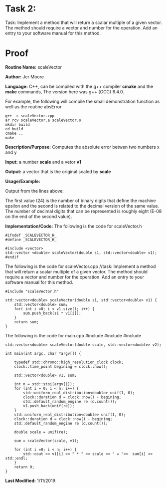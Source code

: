 # Task 2: 
Task: Implement a method that will return a scalar multiple of a given vector. The method should require a vector and number for the operation. Add an entry to your software manual for this method. 
# Proof

**Routine Name:**          scaleVector 

**Author:** Jer Moore

**Language:** C++, can be compiled with the g++ compiler **cmake** and the **make** commands, The version here was g++ (GCC) 6.4.0.

For example, the following will compile the small demonstration function as well as the routine absError

    g++ -c scaleVector.cpp
	ar rcv scaleVector.a scaleVector.o
	mkdir build
	cd build
	cmake ..
	make



**Description/Purpose:**  Computes the absolute error betwen two numbers x and y

**Input:**  a number **scale** and a vetor **v1** 

**Output:**  a vector that is the original scaled by **scale**

**Usage/Example:**

Output from the lines above:

The first value (24) is the number of binary digits that define the machine epsilon and the second is related to the
decimal version of the same value. The number of decimal digits that can be represented is roughly eight (E-08 on the
end of the second value).

**Implementation/Code:** The following is the code for scaleVector.h

	#ifndef _SCALEVECTOR_H_
	#define _SCALEVECTOR_H_

	#include <vector>
	std::vector <double> scaleVector(double s1, std::vector<double> v1);
	#endif

The following is the code for scaleVector.cpp
	//task: Implement a method that will return a scalar multiple of a given vector. The method should require a vector and number for the operation. Add an entry to your software manual for this method. 

	#include "scaleVector.h"

	std::vector<double> scaleVector(double s1, std::vector<double> v1) {
		std::vector<double> sum;
		for( int i =0; i < v1.size(); i++) {
			sum.push_back(s1 * v1[i]);
		}
		return sum;
	}

The following is the code for main.cpp
	#include <iostream>
	#include <chrono>
	#include <random>

	std::vector<double> scaleVector(double scale, std::vector<double> v2);

	int main(int argc, char *argv[]) {
		
		typedef std::chrono::high_resolution_clock clock;
		clock::time_point begining = clock::now();

		std::vector<double> v1, sum;

		int n = std::stoi(argv[1]);
		for (int i = 0; i < n; i++) {
			std::uniform_real_distribution<double> unif(1, 0);
			clock::duration d = clock::now() - begining;
			std::default_random_engine re (d.count());
			v1.push_back(unif(re));
		}
		std::uniform_real_distribution<double> unif(1, 0);
		clock::duration d = clock::now() - begining;
		std::default_random_engine re (d.count());
		
		double scale = unif(re);

		sum = scaleVector(scale, v1);

		for (int i =0; i < n; i++) {
			std::cout << v1[i] << " * " << scale << " = "<<  sum[i] << std::endl;
		}
		return 0;
	}

**Last Modified:** 1/11/2019
